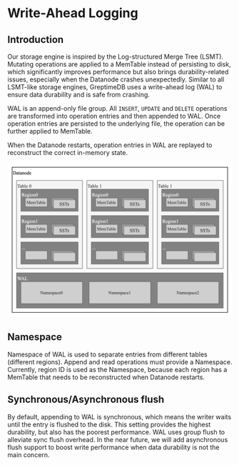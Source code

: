 # Write-Ahead Logging

## Introduction

Our storage engine is inspired by the Log-structured Merge Tree (LSMT). Mutating operations are
applied to a MemTable instead of persisting to disk, which significantly improves performance but
also brings durability-related issues, especially when the Datanode crashes unexpectedly. Similar
to all LSMT-like storage engines, GreptimeDB uses a write-ahead log (WAL) to ensure data durability
and is safe from crashing.

WAL is an append-only file group. All `INSERT`, `UPDATE` and `DELETE` operations are transformed into
operation entries and then appended to WAL. Once operation entries are persisted to the underlying
file, the operation can be further applied to MemTable.

When the Datanode restarts, operation entries in WAL are replayed to reconstruct the correct
in-memory state.

![WAL in Datanode](../../../public/wal.png)

## Namespace

Namespace of WAL is used to separate entries from different tables (different regions). Append and
read operations must provide a Namespace. Currently, region ID is used as the Namespace, because
each region has a MemTable that needs to be reconstructed when Datanode restarts.

## Synchronous/Asynchronous flush

By default, appending to WAL is synchronous, which means the writer waits until the entry is
flushed to the disk. This setting provides the highest durability, but also has the poorest
performance. WAL uses group flush to alleviate sync flush overhead. In the near future, we will add
asynchronous flush support to boost write performance when data durability is not the main concern.
